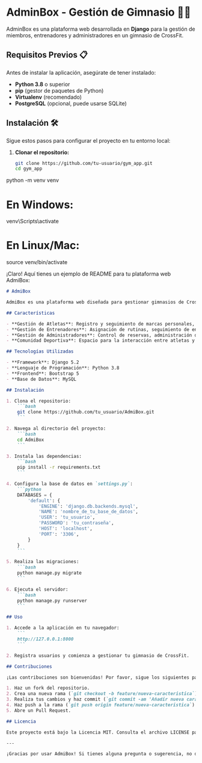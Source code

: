 # AdminBox - Gestión de Gimnasio 🏋️‍♂️

AdminBox es una plataforma web desarrollada en **Django** para la gestión de miembros, entrenadores y administradores en un gimnasio de CrossFit.

## Requisitos Previos 📋
Antes de instalar la aplicación, asegúrate de tener instalado:
- **Python 3.8** o superior
- **pip** (gestor de paquetes de Python)
- **Virtualenv** (recomendado)
- **PostgreSQL** (opcional, puede usarse SQLite)

## Instalación 🛠️
Sigue estos pasos para configurar el proyecto en tu entorno local:

1. **Clonar el repositorio:**
   ```bash
   git clone https://github.com/tu-usuario/gym_app.git
   cd gym_app
python -m venv venv
# En Windows:
venv\Scripts\activate
# En Linux/Mac:
source venv/bin/activate


¡Claro! Aquí tienes un ejemplo de README para tu plataforma web AdmiBox:

```markdown
# AdmiBox

AdmiBox es una plataforma web diseñada para gestionar gimnasios de CrossFit, facilitando la administración de atletas, entrenadores y administradores. Su objetivo es unificar y centralizar la información relacionada con rutinas, reservas, marcas personales y la comunidad deportiva.

## Características

- **Gestión de Atletas**: Registro y seguimiento de marcas personales, rutinas y progreso.
- **Gestión de Entrenadores**: Asignación de rutinas, seguimiento de entrenamientos y comunicación con atletas.
- **Gestión de Administradores**: Control de reservas, administración de usuarios y gestión de la comunidad.
- **Comunidad Deportiva**: Espacio para la interacción entre atletas y entrenadores, compartiendo logros y motivación.

## Tecnologías Utilizadas

- **Framework**: Django 5.2
- **Lenguaje de Programación**: Python 3.8
- **Frontend**: Bootstrap 5
- **Base de Datos**: MySQL

## Instalación

1. Clona el repositorio:
    ```bash
    git clone https://github.com/tu_usuario/AdmiBox.git
    ```

2. Navega al directorio del proyecto:
    ```bash
    cd AdmiBox
    ```

3. Instala las dependencias:
    ```bash
    pip install -r requirements.txt
    ```

4. Configura la base de datos en `settings.py`:
    ```python
    DATABASES = {
        'default': {
            'ENGINE': 'django.db.backends.mysql',
            'NAME': 'nombre_de_tu_base_de_datos',
            'USER': 'tu_usuario',
            'PASSWORD': 'tu_contraseña',
            'HOST': 'localhost',
            'PORT': '3306',
        }
    }
    ```

5. Realiza las migraciones:
    ```bash
    python manage.py migrate
    ```

6. Ejecuta el servidor:
    ```bash
    python manage.py runserver
    ```

## Uso

1. Accede a la aplicación en tu navegador:
    ```
    http://127.0.0.1:8000
    ```

2. Registra usuarios y comienza a gestionar tu gimnasio de CrossFit.

## Contribuciones

¡Las contribuciones son bienvenidas! Por favor, sigue los siguientes pasos para contribuir:

1. Haz un fork del repositorio.
2. Crea una nueva rama (`git checkout -b feature/nueva-caracteristica`).
3. Realiza tus cambios y haz commit (`git commit -am 'Añadir nueva característica'`).
4. Haz push a la rama (`git push origin feature/nueva-caracteristica`).
5. Abre un Pull Request.

## Licencia

Este proyecto está bajo la Licencia MIT. Consulta el archivo LICENSE para más detalles.

---

¡Gracias por usar AdmiBox! Si tienes alguna pregunta o sugerencia, no dudes en contactar.

```
